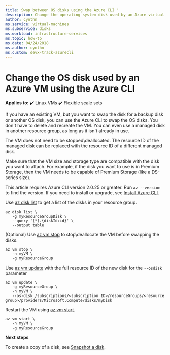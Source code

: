 ```yaml
---
title: Swap between OS disks using the Azure CLI '
description: Change the operating system disk used by an Azure virtual machine using the Azure CLI.
author: cynthn
ms.service: virtual-machines
ms.subservice: disks
ms.workload: infrastructure-services
ms.topic: how-to
ms.date: 04/24/2018
ms.author: cynthn
ms.custom: devx-track-azurecli
---
```

# Change the OS disk used by an Azure VM using the Azure CLI

**Applies to:** :heavy_check_mark: Linux VMs :heavy_check_mark: Flexible scale sets 

If you have an existing VM, but you want to swap the disk for a backup disk or another OS disk, you can use the Azure CLI to swap the OS disks. You don't have to delete and recreate the VM. You can even use a managed disk in another resource group, as long as it isn't already in use.

The VM does not need to be stopped\deallocated. The resource ID of the managed disk can be replaced with the resource ID of a different managed disk. 

Make sure that the VM size and storage type are compatible with the disk you want to attach. For example, if the disk you want to use is in Premium Storage, then the VM needs to be capable of Premium Storage (like a DS-series size).

This article requires Azure CLI version 2.0.25 or greater. Run `az --version` to find the version. If you need to install or upgrade, see [Install Azure CLI]( /cli/azure/install-azure-cli). 


Use [az disk list](/cli/azure/disk) to get a list of the disks in your resource group.

```azurecli-interactive
az disk list \
   -g myResourceGroupDisk \
   --query '[*].{diskId:id}' \
   --output table
```


(Optional) Use [az vm stop](/cli/azure/vm) to stop\deallocate the VM before swapping the disks.

```azurecli-interactive
az vm stop \
   -n myVM \
   -g myResourceGroup
```


Use [az vm update](/cli/azure/vm#az-vm-update) with the full resource ID of the new disk for the `--osdisk` parameter 

```azurecli-interactive 
az vm update \
   -g myResourceGroup \
   -n myVM \
   --os-disk /subscriptions/<subscription ID>/resourceGroups/<resource group>/providers/Microsoft.Compute/disks/myDisk 
   ```
   
Restart the VM using [az vm start](/cli/azure/vm).

```azurecli-interactive
az vm start \
   -n myVM \
   -g myResourceGroup
```

   
**Next steps**

To create a copy of a disk, see [Snapshot a disk](snapshot-copy-managed-disk.md).
